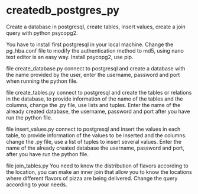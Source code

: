 # createdb_postgres_py
Create a database in postgresql, create tables, insert values, create a join query with python psycopg2.

You have to install first postgresql in your local machine.
Change the pg_hba.conf file to modify the authentication method to md5, using nano text editor is an easy way.
Install psycopg2, use pip.

file create_database.py
connect to postgresql and create a database with the name provided by the user, enter the username, password and port when running
the python file.

file create_tables.py
connect to postgresql and create the tables or relations in the database, to provide information of the name of the tables and 
the columns, change the .py file, use lists and tuples. Enter the name of the already created database, the username, password and port
after you have run the python file.

file insert_values.py
connect to postgresql and insert the values in each table, to provide information of the values to be inserted and 
the columns. change the .py file, use a list of tuples to insert several values. Enter the name of the already created database
the username, password and port, after you have run the python file.

file join_tables.py
You need to know the distribution of flavors according to the location, you can make an inner join that allow you to know  the locations 
where different flavors of pizza are being delivered. Change the query according to your needs.
